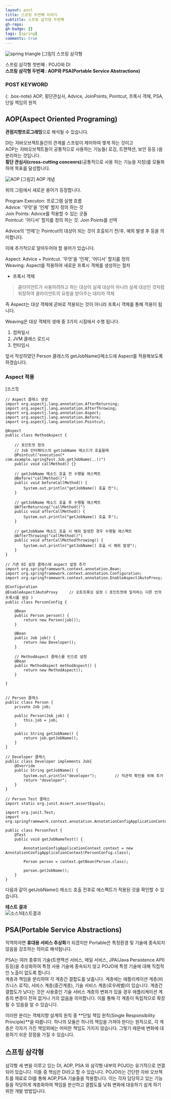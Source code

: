 ```yaml
---
layout: post
title: 스프링 두번째 이야기
subtitle: 스프링 삼각형 두번째
gh-repo: 
gh-badge: []
tags: [spring]
comments: true
---
```


![spring triangle](../img/spring-triangle.png)
[그림1] 스프링 삼각형

스프링 삼각형 첫번째 : POJO와 DI  
**스프링 삼각형 두번째 : AOP와 PSA(Portable Service Abstractions)**

### POST KEYWORD

{: .box-note}
AOP, 횡단관심사, Advice, JoinPoints, Pointcut, 프록시 객체, PSA, 단일 책임의 원칙


## AOP(Aspect Oriented Programing)

**관점지향프로그래밍**으로 해석될 수 있습니다.  

DI는 자바오브젝트들간의 관계를 스프링이 제어하여 맺게 하는 것이고  
AOP는 자바오브젝트들이 공통적으로 사용하는 기능들( 로깅, 트랜잭션, 보안 등등 )을 분리하는 것입니다.  
**횡단 관심사(cross-cutting concenrs)**(공통적으로 사용 하는 기능을 지칭)를 모듈화 하여 목표를 달성합니다.  

![AOP](../img/spring-aop.jpg)
[그림2] AOP 개념

위의 그림에서 새로운 용어가 등장합니다.

Program Executon: 프로그램 실행 흐름  
Advice: '무엇'을 '언제' 할지 정의 하는 것  
Join Points: Advice를 적용할 수 있는 곳들  
Pointcut: '어디서' 할지를 정의 하는 것. Join Points를 선택  

Advice의 '언제'는 Pointcut의 대상이 되는 것이 호출되기 전/후, 예외 발생 후 등을 의미합니다.

이에 추가적으로 알아두어야 할 용어가 있습니다.

Aspect: Advice + Pointcut. '무엇'을 '언제', '어디서' 할지를 정의  
Weaving: Aspect를 적용하여 새로운 프록시 객체를 생성하는 절차
* 프록시 객체
> 클라이언트가 사용하려하고 하는 대상이 실제 대상이 아니라 실제 대상인 것처럼 위장하여 클라이언트의 요청을 받아주는 대리자 객체  

즉 Aspect는 대상 객체에 곧바로 적용되는 것이 아니라 프록시 객체를 통해 적용이 됩니다.

Weaving은 대상 객체의 생애 중 3가지 시점에서 수행 됩니다.  
1. 컴파일시
2. JVM 클래스 로드시
3. 런타임시


앞서 작성하였던 Person 클래스의 getJobName()메소드에 Aspect를 적용해보도록 하겠습니다.

### Aspect 적용
[소스1]
~~~
// Aspect 클래스 생성
import org.aspectj.lang.annotation.AfterReturning;
import org.aspectj.lang.annotation.AfterThrowing;
import org.aspectj.lang.annotation.Aspect;
import org.aspectj.lang.annotation.Before;
import org.aspectj.lang.annotation.Pointcut;

@Aspect
public class MethodAspect {
	
	// 포인트컷 정의
	// Job 인터페이스의 getJobName 메소드가 호출될때
	@Pointcut("execution(* com.example.springTest.Job.getJobName(..))")
	public void callMethod() {}

	// getJobName 메소드 호출 전 수행될 애스펙트
	@Before("callMethod()")
	public void beforeCallMethod() {
		System.out.println("getJobName() 호출 전");
	}
	
	// getJobName 메소드 호출 후 수행될 애스펙트
	@AfterReturning("callMethod()")
	public void afterCallMethod() {
		System.out.println("getJobName() 호출 후");
	}

	// getJobName 메소드 호출 시 예외 발생한 경우 수행될 애스펙트
	@AfterThrowing("callMethod()")
	public void afterCallMethodThrowing() {
		System.out.println("getJobName() 호출 시 예외 발생");
	}
}

// 기존 DI 설정 클래스에 aspect 설정 추가
import org.springframework.context.annotation.Bean;
import org.springframework.context.annotation.Configuration;
import org.springframework.context.annotation.EnableAspectJAutoProxy;

@Configuration
@EnableAspectJAutoProxy		// 오토프록싱 설정 ( 포인트컷에 일치하는 다른 빈의 프록시를 생성 )
public class PersonConfig {
	
	@Bean
	public Person person() {
		return new Person(job());
	}
	
	@Bean
	public Job job() {
		return new Developer();
	}
	
	// MethodAspect 클래스를 빈으로 설정
	@Bean
	public MethodAspect methodAspect() {
		return new MethodAspect();
	}
	
}


// Person 클래스
public class Person {
	private Job job;
	
	public Person(Job job) {
		this.job = job;
	}
	
	public String getJobName() {
		return job.getJobName();
	}
}

// Developer 클래스
public class Developer implements Job{
	@Override
	public String getJobName() {
		System.out.println("developer");		// 직관적 확인을 위해 추가
		return "developer";
	}
}

// Person Test 클래스
import static org.junit.Assert.assertEquals;

import org.junit.Test;
import org.springframework.context.annotation.AnnotationConfigApplicationContext;

public class PersonTest {
	@Test
	public void getJobNameTest() {
		
		AnnotationConfigApplicationContext context = new AnnotationConfigApplicationContext(PersonConfig.class);
		
		Person person = context.getBean(Person.class);

		person.getJobName();
	}
}
~~~

다음과 같이 getJobName() 메소드 호출 전후로 애스펙트가 적용된 것을 확인할 수 있습니다.

**테스트 결과**  
![소스1테스트결과](../img/testResult/spring/spring-second-source1-test-result.JPG)


## PSA(Portable Service Abstractions)

직역하자면 **휴대용 서비스 추상화**가 되겠지만 Portable은 특정환경 및 기술에 종속되지 않음을 강조하는 의미로 해석됩니다.

PSA는 여러 종류의 기술(트랜잭션 서비스, 메일 서비스, JPA(Java Persistence API) 등등)을 추상화하여 특정 사용 기술에 종속되지 않고 POJO에 특정 기술에 대해 직접적인 노출이 없도록 합니다.  
계층과 책임을 분리하여 각 계층간 결합도를 낮춥니다. 계층에는 애플리케이션 계층(비즈니스 로직), 서비스 계층(중간계층), 기술 서비스 계층(로우레벨)이 있습니다. 계층간 결합도가 낮다는 것은 사용중인 기술 서비스 계층의 변화가 있을 경우 애플리케이션 계층의 변경이 전혀 없거나 거의 없음을 의미합니다. 이를 통해 각 계층이 독립적으로 확장될 수 있음을 알 수 있습니다.  

이러한 분리는 객체지향 설계의 원칙 중 **단일 책임 원칙(Single Responsibility Principle)**을 따릅니다. 하나의 모듈은 하나의 책임을 가져야 한다는 원칙으로, 각 계층은 각자가 가진 책임외에는 어떠한 책임도 가지지 않습니다. 그렇기 때문에 변화에 대응하기 쉬운 장점을 가질 수 있습니다.

## 스프링 삼각형  
삼각형 세 변을 이루고 있는 DI, AOP, PSA 와 삼각형 내부의 POJO는 유기적으로 연결되어 있습니다. 이들 중 핵심은 DI라고 할 수 있습니다. POJO라는 간단한 자바 오브젝트를 재료로 DI를 통해 AOP,PSA 기술들을 적용합니다. 이는 각자 담당하고 있는 기능들을 적당하게 계층화하여 책임을 분산하고 결합도를 낮춰 변화에 대응하기 쉽게 하기 위한 개발 방법입니다. 
